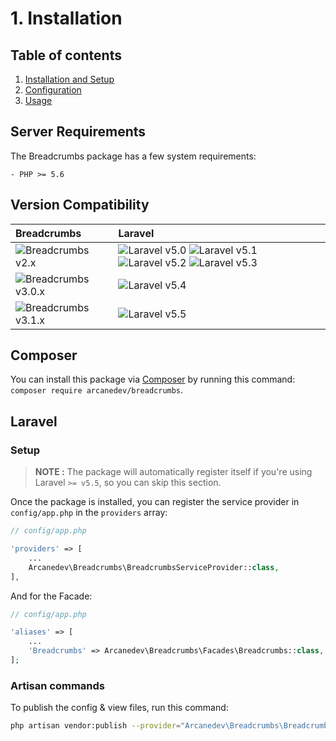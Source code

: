 # 1. Installation

## Table of contents

  1. [Installation and Setup](_docs/1-Installation-and-Setup.md)
  2. [Configuration](_docs/2-Configuration.md)
  3. [Usage](_docs/3-Usage.md)
  
## Server Requirements

The Breadcrumbs package has a few system requirements:

    - PHP >= 5.6
    
## Version Compatibility

| Breadcrumbs                            | Laravel                                                                                                             |
|:---------------------------------------|:--------------------------------------------------------------------------------------------------------------------|
| ![Breadcrumbs v2.x][breadcrumbs_2_x]   | ![Laravel v5.0][laravel_5_0] ![Laravel v5.1][laravel_5_1] ![Laravel v5.2][laravel_5_2] ![Laravel v5.3][laravel_5_3] |
| ![Breadcrumbs v3.0.x][breadcrumbs_3_0_x] | ![Laravel v5.4][laravel_5_4]                                                                                        |
| ![Breadcrumbs v3.1.x][breadcrumbs_3_1_x] | ![Laravel v5.5][laravel_5_5]                                                                                        |

[laravel_5_0]:  https://img.shields.io/badge/v5.0-supported-brightgreen.svg?style=flat-square "Laravel v5.0"
[laravel_5_1]:  https://img.shields.io/badge/v5.1-supported-brightgreen.svg?style=flat-square "Laravel v5.1"
[laravel_5_2]:  https://img.shields.io/badge/v5.2-supported-brightgreen.svg?style=flat-square "Laravel v5.2"
[laravel_5_3]:  https://img.shields.io/badge/v5.3-supported-brightgreen.svg?style=flat-square "Laravel v5.3"
[laravel_5_4]:  https://img.shields.io/badge/v5.4-supported-brightgreen.svg?style=flat-square "Laravel v5.4"
[laravel_5_5]:  https://img.shields.io/badge/v5.5-supported-brightgreen.svg?style=flat-square "Laravel v5.5"

[breadcrumbs_2_x]:   https://img.shields.io/badge/version-2.*-blue.svg?style=flat-square "Breadcrumbs v2.*"
[breadcrumbs_3_0_x]: https://img.shields.io/badge/version-3.0.*-blue.svg?style=flat-square "Breadcrumbs v3.0.*"
[breadcrumbs_3_1_x]: https://img.shields.io/badge/version-3.1.*-blue.svg?style=flat-square "Breadcrumbs v3.1.*"

## Composer

You can install this package via [Composer](http://getcomposer.org/) by running this command: `composer require arcanedev/breadcrumbs`.

## Laravel

### Setup

> **NOTE :** The package will automatically register itself if you're using Laravel `>= v5.5`, so you can skip this section.

Once the package is installed, you can register the service provider in `config/app.php` in the `providers` array:

```php
// config/app.php

'providers' => [
    ...
    Arcanedev\Breadcrumbs\BreadcrumbsServiceProvider::class,
],
```

And for the Facade:

```php
// config/app.php

'aliases' => [
    ...
    'Breadcrumbs' => Arcanedev\Breadcrumbs\Facades\Breadcrumbs::class,
];
```

### Artisan commands

To publish the config &amp; view files, run this command:

```bash
php artisan vendor:publish --provider="Arcanedev\Breadcrumbs\BreadcrumbsServiceProvider"
```
